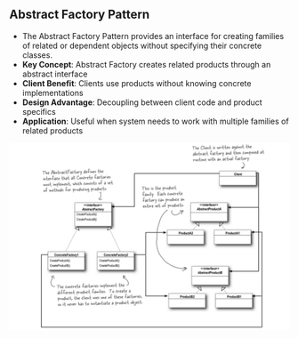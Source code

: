 ## Abstract Factory Pattern
- The Abstract Factory Pattern provides an interface for creating families of related
    or dependent objects without specifying their concrete classes.
- **Key Concept**: Abstract Factory creates related products through an abstract interface
- **Client Benefit**: Clients use products without knowing concrete implementations
- **Design Advantage**: Decoupling between client code and product specifics
- **Application**: Useful when system needs to work with multiple families of related products

![abstract-factory-pattern.png](src/main/resources/abstract-factory-pattern.png)


